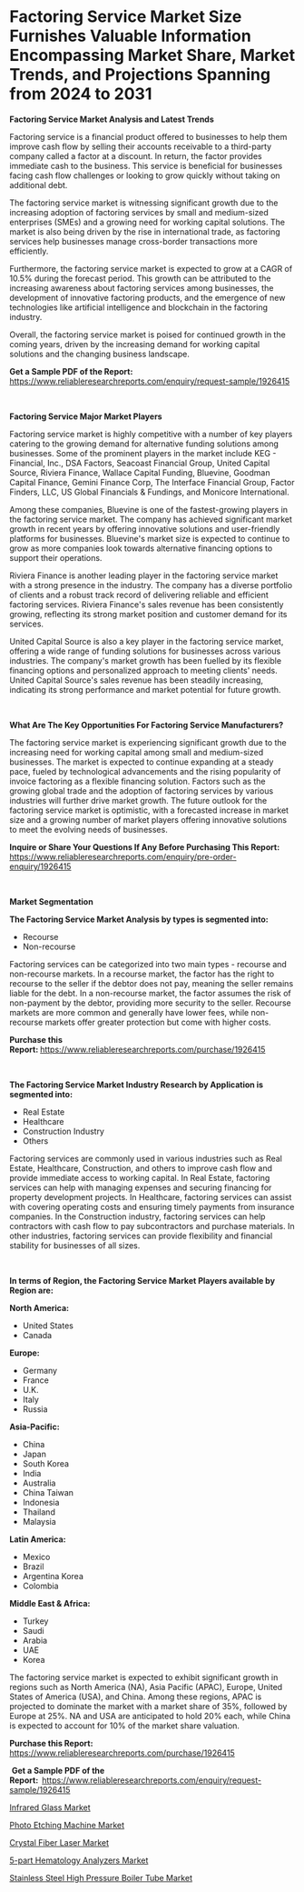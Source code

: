 <p><h1>Factoring Service Market Size Furnishes Valuable Information Encompassing Market Share, Market Trends, and Projections Spanning from 2024 to 2031</h1></p><p><strong>Factoring Service Market Analysis and Latest Trends</strong></p>
<p><p>Factoring service is a financial product offered to businesses to help them improve cash flow by selling their accounts receivable to a third-party company called a factor at a discount. In return, the factor provides immediate cash to the business. This service is beneficial for businesses facing cash flow challenges or looking to grow quickly without taking on additional debt.</p><p>The factoring service market is witnessing significant growth due to the increasing adoption of factoring services by small and medium-sized enterprises (SMEs) and a growing need for working capital solutions. The market is also being driven by the rise in international trade, as factoring services help businesses manage cross-border transactions more efficiently.</p><p>Furthermore, the factoring service market is expected to grow at a CAGR of 10.5% during the forecast period. This growth can be attributed to the increasing awareness about factoring services among businesses, the development of innovative factoring products, and the emergence of new technologies like artificial intelligence and blockchain in the factoring industry.</p><p>Overall, the factoring service market is poised for continued growth in the coming years, driven by the increasing demand for working capital solutions and the changing business landscape.</p></p>
<p><strong>Get a Sample PDF of the Report:&nbsp;</strong> <a href="https://www.reliableresearchreports.com/enquiry/request-sample/1926415">https://www.reliableresearchreports.com/enquiry/request-sample/1926415</a></p>
<p>&nbsp;</p>
<p><strong>Factoring Service Major Market Players</strong></p>
<p><p>Factoring service market is highly competitive with a number of key players catering to the growing demand for alternative funding solutions among businesses. Some of the prominent players in the market include KEG - Financial, Inc., DSA Factors, Seacoast Financial Group, United Capital Source, Riviera Finance, Wallace Capital Funding, Bluevine, Goodman Capital Finance, Gemini Finance Corp, The Interface Financial Group, Factor Finders, LLC, US Global Financials & Fundings, and Monicore International.</p><p>Among these companies, Bluevine is one of the fastest-growing players in the factoring service market. The company has achieved significant market growth in recent years by offering innovative solutions and user-friendly platforms for businesses. Bluevine's market size is expected to continue to grow as more companies look towards alternative financing options to support their operations.</p><p>Riviera Finance is another leading player in the factoring service market with a strong presence in the industry. The company has a diverse portfolio of clients and a robust track record of delivering reliable and efficient factoring services. Riviera Finance's sales revenue has been consistently growing, reflecting its strong market position and customer demand for its services.</p><p>United Capital Source is also a key player in the factoring service market, offering a wide range of funding solutions for businesses across various industries. The company's market growth has been fuelled by its flexible financing options and personalized approach to meeting clients' needs. United Capital Source's sales revenue has been steadily increasing, indicating its strong performance and market potential for future growth.</p></p>
<p>&nbsp;</p>
<p><strong>What Are The Key Opportunities For Factoring Service Manufacturers?</strong></p>
<p><p>The factoring service market is experiencing significant growth due to the increasing need for working capital among small and medium-sized businesses. The market is expected to continue expanding at a steady pace, fueled by technological advancements and the rising popularity of invoice factoring as a flexible financing solution. Factors such as the growing global trade and the adoption of factoring services by various industries will further drive market growth. The future outlook for the factoring service market is optimistic, with a forecasted increase in market size and a growing number of market players offering innovative solutions to meet the evolving needs of businesses.</p></p>
<p><strong>Inquire or Share Your Questions If Any Before Purchasing This Report:</strong> <a href="https://www.reliableresearchreports.com/enquiry/pre-order-enquiry/1926415">https://www.reliableresearchreports.com/enquiry/pre-order-enquiry/1926415</a></p>
<p>&nbsp;</p>
<p><strong>Market Segmentation</strong></p>
<p><strong>The Factoring Service Market Analysis by types is segmented into:</strong></p>
<p><ul><li>Recourse</li><li>Non-recourse</li></ul></p>
<p><p>Factoring services can be categorized into two main types - recourse and non-recourse markets. In a recourse market, the factor has the right to recourse to the seller if the debtor does not pay, meaning the seller remains liable for the debt. In a non-recourse market, the factor assumes the risk of non-payment by the debtor, providing more security to the seller. Recourse markets are more common and generally have lower fees, while non-recourse markets offer greater protection but come with higher costs.</p></p>
<p><strong>Purchase this Report:&nbsp;</strong><a href="https://www.reliableresearchreports.com/purchase/1926415">https://www.reliableresearchreports.com/purchase/1926415</a></p>
<p>&nbsp;</p>
<p><strong>The Factoring Service Market Industry Research by Application is segmented into:</strong></p>
<p><ul><li>Real Estate</li><li>Healthcare</li><li>Construction Industry</li><li>Others</li></ul></p>
<p><p>Factoring services are commonly used in various industries such as Real Estate, Healthcare, Construction, and others to improve cash flow and provide immediate access to working capital. In Real Estate, factoring services can help with managing expenses and securing financing for property development projects. In Healthcare, factoring services can assist with covering operating costs and ensuring timely payments from insurance companies. In the Construction industry, factoring services can help contractors with cash flow to pay subcontractors and purchase materials. In other industries, factoring services can provide flexibility and financial stability for businesses of all sizes.</p></p>
<p>&nbsp;</p>
<p><strong>In terms of Region, the Factoring Service Market Players available by Region are:</strong></p>
<p>
    <p> <strong> North America: </strong>
        <ul>
            <li>United States</li>
            <li>Canada</li>
        </ul>
        </p> 
    <p> <strong> Europe: </strong>
        <ul>
            <li>Germany</li>
            <li>France</li>
            <li>U.K.</li>
            <li>Italy</li>
            <li>Russia</li>
        </ul>
        </p> 
    <p> <strong> Asia-Pacific: </strong>
        <ul>
            <li>China</li>
            <li>Japan</li>
            <li>South Korea</li>
            <li>India</li>
            <li>Australia</li>
            <li>China Taiwan</li>
            <li>Indonesia</li>
            <li>Thailand</li>
            <li>Malaysia</li>
        </ul>
        </p> 
    <p> <strong> Latin America: </strong>
        <ul>
            <li>Mexico</li>
            <li>Brazil</li>
            <li>Argentina Korea</li>
            <li>Colombia</li>
        </ul>
        </p> 
    <p> <strong> Middle East & Africa: </strong>
        <ul>
            <li>Turkey</li>
            <li>Saudi</li>
            <li>Arabia</li>
            <li>UAE</li>
            <li>Korea</li>
        </ul>
    </p>
    </p>
<p><p>The factoring service market is expected to exhibit significant growth in regions such as North America (NA), Asia Pacific (APAC), Europe, United States of America (USA), and China. Among these regions, APAC is projected to dominate the market with a market share of 35%, followed by Europe at 25%. NA and USA are anticipated to hold 20% each, while China is expected to account for 10% of the market share valuation.</p></p>
<p><strong>Purchase this Report: </strong><a href="https://www.reliableresearchreports.com/purchase/1926415">https://www.reliableresearchreports.com/purchase/1926415</a></p>
<p>&nbsp;<strong>Get a Sample PDF of the Report:&nbsp;&nbsp;</strong><a href="https://www.reliableresearchreports.com/enquiry/request-sample/1926415">https://www.reliableresearchreports.com/enquiry/request-sample/1926415</a></p>
<p><strong></strong></p>
<p><p><a href="https://view.publitas.com/reportprime-1/infrared-glass-market-dynamics-2024-2031-also-about-its-market-trends-projections-and-opportunities/">Infrared Glass Market</a></p><p><a href="https://view.publitas.com/reportprime-1/photo-etching-machine-market-research-report-unlocks-analysis-on-the-market-financial-status-market-size-and-market-revenue-upto-2031/">Photo Etching Machine Market</a></p><p><a href="https://pretty-mail-caf.notion.site/Crystal-Fiber-Laser-Market-Size-Share-Trends-Analysis-Report-By-Application-Regional-Outlook-Co-585b069c6c3c4995b711d42641019e1c">Crystal Fiber Laser Market</a></p><p><a href="https://flame-sidecar-702.notion.site/5-part-Hematology-Analyzers-Market-Research-Report-Unlocks-Analysis-on-the-Market-Financial-Status--860eb4ba15904531ac86189e12d7f059">5-part Hematology Analyzers Market</a></p><p><a href="https://full-wildebeest-80b.notion.site/Stainless-Steel-High-Pressure-Boiler-Tube-Market-Research-Report-The-Key-To-Successful-Business-Str-4ede545a5d49435d8685d7a2befe82b0">Stainless Steel High Pressure Boiler Tube Market</a></p></p>